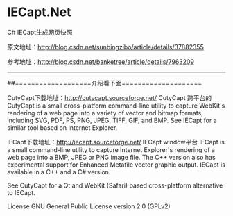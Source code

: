 # IECapt.Net
C# IECapt生成网页快照


原文地址：http://blog.csdn.net/sunbingzibo/article/details/37882355

参考地址：http://blog.csdn.net/banketree/article/details/7963209



 ----------------------------------------------------------------------------
##===================介绍看下面====================
 
CutyCapt下载地址：http://cutycapt.sourceforge.net/
CutyCapt 跨平台的
CutyCapt is a small cross-platform command-line utility to capture WebKit's rendering of a web page into a variety of vector and bitmap formats, including SVG, PDF, PS, PNG, JPEG, TIFF, GIF, and BMP. See IECapt for a similar tool based on Internet Explorer.

 
IECapt下载地址：http://iecapt.sourceforge.net/
IECapt window平台
IECapt is a small command-line utility to capture Internet Explorer's rendering of a web page into a BMP, JPEG or PNG image file. The C++ version also has experimental support for Enhanced Metafile vector graphic output. IECapt is available in a C++ and a C# version.

See CutyCapt for a Qt and WebKit (Safari) based cross-platform alternative to IECapt.
 
 
 
 
License
GNU General Public License version 2.0 (GPLv2)
